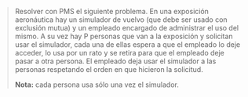 >Resolver con PMS el siguiente problema. En una exposición aeronáutica hay un simulador de vuelvo (que debe ser usado con exclusión mutua) y un empleado encargado de administrar el uso del mismo. A su vez hay P personas que van a la exposición y solicitan usar el simulador, cada una de ellas espera a que el empleado lo deje acceder, lo usa por un rato y se retira para que el empleado deje pasar a otra persona. El empleado deja usar el simulador a las personas respetando el orden en que hicieron la solicitud.
>
>**Nota:** cada persona usa sólo una vez el simulador.